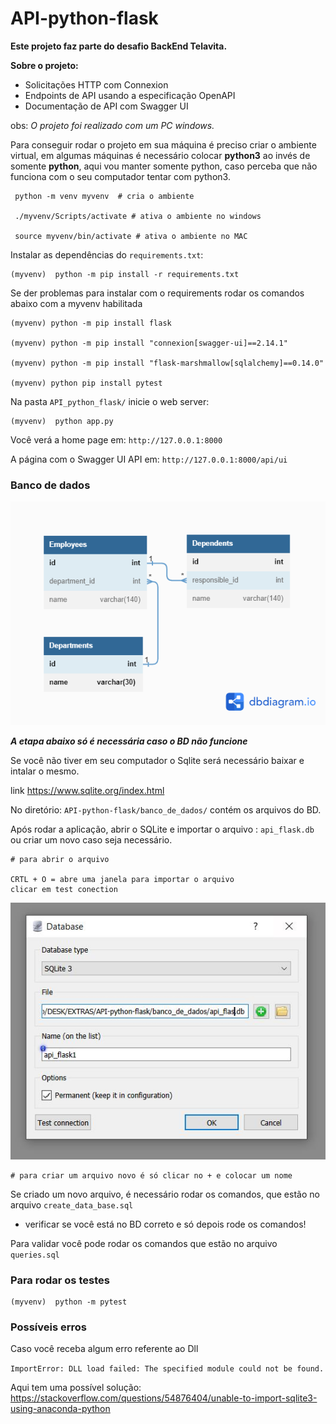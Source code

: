 # API-python-flask

**Este projeto faz parte do desafio BackEnd Telavita.**

**Sobre o projeto:**
- Solicitações HTTP com Connexion
- Endpoints de API usando a especificação OpenAPI
- Documentação de API com Swagger UI

obs: _O projeto foi realizado com um PC windows._


Para conseguir rodar o projeto em sua máquina é preciso criar o ambiente virtual, em algumas máquinas é necessário colocar **python3** ao invés de somente **python**, 
aqui vou manter somente python, caso perceba que não funciona com o seu computador tentar com python3.

```console
 python -m venv myvenv  # cria o ambiente 
 
 ./myvenv/Scripts/activate # ativa o ambiente no windows 
 
 source myvenv/bin/activate # ativa o ambiente no MAC 
```

Instalar as dependências do  `requirements.txt`:

```console
(myvenv)  python -m pip install -r requirements.txt
```
Se der problemas para instalar com o requirements rodar os comandos abaixo com a myvenv habilitada

```console
(myvenv) python -m pip install flask

(myvenv) python -m pip install "connexion[swagger-ui]==2.14.1"

(myvenv) python -m pip install "flask-marshmallow[sqlalchemy]==0.14.0"

(myvenv) python pip install pytest
```

Na pasta `API_python_flask/`  inicie o web server:

```console
(myvenv)  python app.py 
```

Você verá a home page em: `http://127.0.0.1:8000`

A página com o Swagger UI API em: `http://127.0.0.1:8000/api/ui`

### Banco de dados

![painel](https://raw.githubusercontent.com/NahLima/API-python-flask/main/imgs/BD.png)

**_A  etapa abaixo só é necessária caso o BD não funcione_**

Se você não tiver em seu computador o Sqlite será necessário baixar e intalar o mesmo.

link https://www.sqlite.org/index.html

No diretório: `API-python-flask/banco_de_dados/` contém os arquivos do BD.

Após rodar a aplicação, abrir o  SQLite e importar o arquivo : `api_flask.db`
ou criar um novo caso seja necessário. 

````
# para abrir o arquivo 

CRTL + O = abre uma janela para importar o arquivo 
clicar em test conection 
````
![painel](https://raw.githubusercontent.com/NahLima/API-python-flask/main/imgs/painel1.JPG)

````
# para criar um arquivo novo é só clicar no + e colocar um nome

````

Se criado um novo arquivo, é necessário rodar os comandos, que estão no arquivo `create_data_base.sql`
- verificar se você está no BD correto e só depois rode os comandos!

Para validar você pode rodar os comandos que estão no arquivo `queries.sql`

### Para rodar os testes
````console
(myvenv)  python -m pytest 
````

### Possíveis erros

Caso  você receba algum erro referente ao Dll

``ImportError: DLL load failed: The specified module could not be found.``

Aqui tem uma possível solução:
https://stackoverflow.com/questions/54876404/unable-to-import-sqlite3-using-anaconda-python
